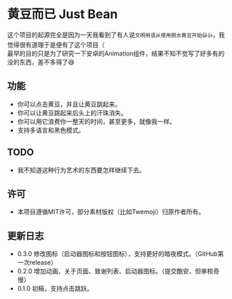 # 黄豆而已 Just Bean
  这个项目的起源完全是因为一天我看到了有人说`文明用语从使用脱水黄豆开始😄👍`，我觉得很有道理于是便有了这个项目（    
  最早的目的只是为了研究一下安卓的Animation组件，结果不知不觉写了好多有的没的东西，差不多得了😅 
## 功能
 - 你可以点击黄豆，并且让黄豆跳起来。
 - 你可以让黄豆跳起来后头上的汗珠消失。
 - 你可以用它浪费你一整天的时间，甚至更多，就像我一样。
 - 支持多语言和黑色模式。
## TODO
 - 我不知道这种行为艺术的东西要怎样继续下去。
## 许可
 - 本项目遵循MIT许可，部分素材版权（比如Twemoji）归原作者所有。
## 更新日志
- 0.3.0 修改图标（启动器图标和按钮图标），支持更好的暗夜模式。（GitHub第一次release）
- 0.2.0 增加动画、关于页面、致谢列表、启动器图标。（提交酷安，但审核奇慢）
- 0.1.0 初稿，支持点击跳跃。
